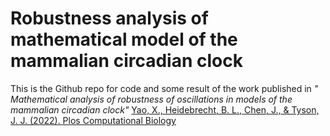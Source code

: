 # Robustness analysis of mathematical model of the mammalian circadian clock
This is the Github repo for code and some result of the work published in *" Mathematical analysis of robustness of oscillations in models of the mammalian circadian clock"*
[Yao, X., Heidebrecht, B. L., Chen, J., & Tyson, J. J. (2022). Plos Computational Biology](https://doi.org/10.1371/journal.pcbi.1008340)  
